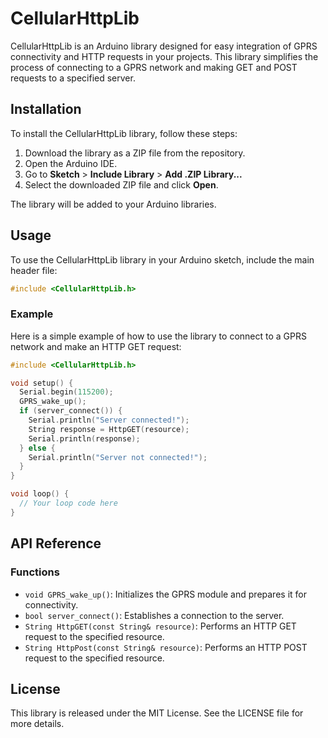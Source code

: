 # CellularHttpLib

CellularHttpLib is an Arduino library designed for easy integration of GPRS connectivity and HTTP requests in your projects. This library simplifies the process of connecting to a GPRS network and making GET and POST requests to a specified server.

## Installation

To install the CellularHttpLib library, follow these steps:

1. Download the library as a ZIP file from the repository.
2. Open the Arduino IDE.
3. Go to **Sketch** > **Include Library** > **Add .ZIP Library...**
4. Select the downloaded ZIP file and click **Open**.

The library will be added to your Arduino libraries.

## Usage

To use the CellularHttpLib library in your Arduino sketch, include the main header file:

```cpp
#include <CellularHttpLib.h>
```

### Example

Here is a simple example of how to use the library to connect to a GPRS network and make an HTTP GET request:

```cpp
#include <CellularHttpLib.h>

void setup() {
  Serial.begin(115200);
  GPRS_wake_up();
  if (server_connect()) {
    Serial.println("Server connected!");
    String response = HttpGET(resource);
    Serial.println(response);
  } else {
    Serial.println("Server not connected!");
  }
}

void loop() {
  // Your loop code here
}
```

## API Reference

### Functions

- `void GPRS_wake_up()`: Initializes the GPRS module and prepares it for connectivity.
- `bool server_connect()`: Establishes a connection to the server.
- `String HttpGET(const String& resource)`: Performs an HTTP GET request to the specified resource.
- `String HttpPost(const String& resource)`: Performs an HTTP POST request to the specified resource.

## License

This library is released under the MIT License. See the LICENSE file for more details.